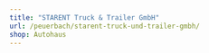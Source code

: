 ```yaml
---
title: "STARENT Truck & Trailer GmbH"
url: /peuerbach/starent-truck-und-trailer-gmbh/
shop: Autohaus
---
```

